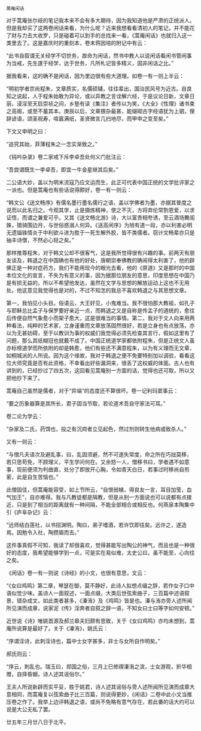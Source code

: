     蒿庵闲话 

   对于蒿庵张尔岐的笔记我本来不会有多大期待，因为我知道他是严肃的正统派人。但是我却买了这两卷闲话来看，为什么呢？近来我想看看清初人的笔记，并不能花了财与力去大收罗，只是碰着可以到手的总找来一看，《蒿庵闲话》也就归入这一类里去了。这是嘉庆时的重刻本，卷末蒋因培的附记中有云：

   “此书自叙谓无关经学不切世务，故命为闲话，然书中教人以说闲话看闲书管闲事为当戒，先生邃于经学，达于世务，凡所札记皆多精义，固非闲话之比。”

   据我看来，这的确不是闲话，因为里边很有些大道理。如卷一有一则上半云：

   “明初学者宗尚程朱，文章质实，名儒硕辅，往往辈出，国治民风号为近古。自良知之说起，人于程朱始敢为异论，或以异教之言诠解六经，于是议论日新，文章日丽，浸淫至天启崇祯之间，乡塾有读《集注》者传以为笑，《大全》《性理》诸书束之高阁，或至不蓄其本。庚辰以后，文章猥杂最甚，能缀砌古字经语犹为上驷，俚辞谚语，颂圣祝寿，喧嚣满纸，圣贤微言几扫地尽，而甲申之变至矣。”

   下文又申明之曰：

   “追究其始，菲薄程朱之一念实渐致之。”

   《钝吟杂录》卷二家戒下斥李卓吾处何义门批注云：

   “吾尝谓既生一李卓吾，即宜一牛金星继其后矣。”

   二公语大妙，盖以为明末流寇乃应文运而生，此正可代表中国正统的文学批评家之一派也。但是蒿庵也有些话说得颇好，卷一有一则云：

   “韩文公《送文畅序》有儒名墨行墨名儒行之语，盖以学佛者为墨，亦据其普度之说而以此名归之。今观其学，止是摄炼精神，使之不灭，方将弃伦常割恩爱，以求证悟，而谓之兼爱可乎。又其《送文畅北游》诗，大以富贵相夸诱，至云酒场舞闺姝，猎骑围边月，与世俗惑溺人何异。《送高闲序》为旭有道一段，亦以利害必明无遗锱铢情炎于中利欲斗进为胜于一死生解外胶，皆不类儒者。窃计文畅辈亦只是抽丰诗僧，不然必心轻之矣。”

   那样推尊程朱，对于韩文公却不很客气，这是我所觉得很有兴趣的事。前两天有朋友谈及，韩退之在中国确也有他的好处，唐朝崇奉佛教的确闹得太利害了，他的辟佛正是一种对症药方，我们不能用现今的眼光去看，他的《原道》又是那时的中国本位文化的宣言，不失为有意义的事，因为据那位朋友的意思，印度思想在中国乃是有损无益的，所以不希望他发达，虽然在文学与思想的解放运动上这也不无用处。他这意见我觉得也是对的，不过不知怎的我总不喜欢韩退之与其思想文章。

   第一，我怕见小头目。俗语云，大王好见，小鬼难当。我不很怕那大教祖，如孔子与耶稣总比孟子与保罗要好亲近一点，而韩退之又是自称是传孟子的道统的，愈往后传便自然气象愈小而架子愈大，这是很难当的事情。第二，我对于文人向来用两种看法，纯粹的艺术家，立身谨重而文章放荡固然很好，若是立身也有点放荡，亦以为无甚妨碍，至于以教训为事的权威们我觉得必须先检查其言行，假如这里有了问题，那么其纸糊冠也就戴不成了。中国正统道学家都依附程朱，但是正统文人虽亦标榜道学而所依附的却是韩愈，他们有些还不满意程朱，以为有义理而无文章，如桐城派的人所说。因为这个缘故，我对于韩退之便不免要特别加以调验，看看这位大师究竟是否有此资格，不幸看出好些漏洞来，很丢了这权威的体面。古人也有讲到的，已经抄过了四五次，这回看见蒿庵别一方面的话，觉得也还可取，所以又把他抄下来了。

   蒿庵自己虽然是儒者，对于“异端”的态度还不算很坏。卷一记利玛窦事云：

   “要之历象器算是其所长，君子固当节取，若论道术吾自守家法可耳。”

   卷二论为学云：

   “杂家及二氏，药饵也，投之有沉疴者立见起色，然过剂则转生他病或致杀人。”

   又有一则云：

   “与僧凡夫语次及避乱事，曰，乱固须避，然不可遂失常度，命之所在巧拙莫移，若只思苟免，不顾理义，平生学问何在。又余怒一人，僧移书曰，学者遇不如意事，现前便须为判曲直，处分了即放开心胸，令如青天白日，若事过时移尚自煎萦，此是自生苦恼也。”

   此僧固佳，但蒿庵能容受，如上节所云，“自恨弱植，得良友一言，耳目加莹，血气加王”，自亦难得。我与凡教徒都是隔教，但是从别一方面说也可以说都有点接近，只是到了相当的距离就有一种间隔，不能全部相合或相反也。何燕泉本陶集中引《庐阜杂记》云：

   “远师结白莲社，以书招渊明。陶曰，弟子嗜酒，若许饮即往矣。远许之，遂造焉。因勉令入社，陶攒眉而去。”

   这件事真假不可知，我读了却很喜欢，觉得甚能写出陶公的神气，而且也是一种很好的态度，我希望能够学到一点，可是实在易似难，太史公曰，虽不能至，心向往之矣。

   《闲话》卷一有一则说《诗经》的小文，也很有意思，文云：

   “《女曰鸡鸣》第二章，琴瑟在御，莫不静好，此诗人拟想点缀之辞，若作女子口中语似觉少味。盖诗人一面叙述，一面点缀，大类后世弦索曲子，三百篇中述语叙景，错杂成文，如此类者甚多，《溱洧》及《鸡鸣》皆是也。溱与洧亦旁人述所闻所见演而成章，说家泥《传》淫奔者自叙之辞一语，不知女曰士曰等字如何安顿。”

   近世说《诗》唯姚首源及郝兰皋夫妇颇有思致，关于《女曰鸡鸣》亦均未想到，蒿庵所说算是最好了。关于《溱洧》，姚氏云：

   “序谓淫诗，此刺淫诗也，篇中士女字甚多，非士与女所自作明矣。”

   郝氏则云：

   “序云，刺乱也。瑞玉曰，郑国之俗，三月上巳修禊溱洧之滨，士女游观，折华相赠，自择昏姻，诗人述其谣俗尔。”

   王夫人所说新辟而实平妥，胜于姚君，诗人述其谣俗与旁人述所闻所见演而成章大意相同，而蒿庵复以弦索曲子比三百篇，则说得更妙，《闲话》二卷中此小文当推压卷之作了。我举上边评韩退之语，或尚不免略有意气存在，若此番的话大约可以说是大公无私了罢。

   廿五年三月廿八日于北平。

